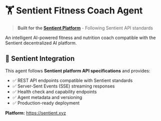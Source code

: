 # 🏋️ Sentient Fitness Coach Agent

> **Built for the [Sentient Platform](https://sentient.xyz)** - Following Sentient API standards

An intelligent AI-powered fitness and nutrition coach compatible with the Sentient decentralized AI platform.

## 🤝 Sentient Integration

This agent follows **Sentient platform API specifications** and provides:

- ✅ REST API endpoints compatible with Sentient standards
- ✅ Server-Sent Events (SSE) streaming responses
- ✅ Health check and capability endpoints
- ✅ Agent metadata and versioning
- ✅ Production-ready deployment

**Platform:** https://sentient.xyz  

